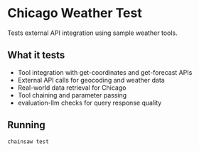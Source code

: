 # Chicago Weather Test

Tests external API integration using sample weather tools.

## What it tests
- Tool integration with get-coordinates and get-forecast APIs
- External API calls for geocoding and weather data
- Real-world data retrieval for Chicago
- Tool chaining and parameter passing
- evaluation-llm checks for query response quality

## Running
```bash
chainsaw test
```